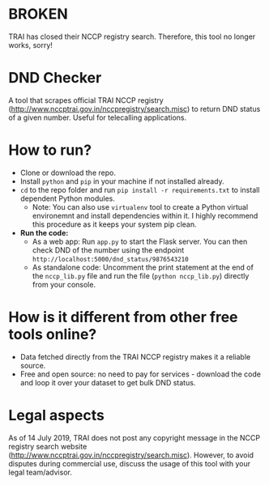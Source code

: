 # BROKEN
TRAI has closed their NCCP registry search. Therefore, this tool no longer works, sorry!

# DND Checker
A tool that scrapes official TRAI NCCP registry (http://www.nccptrai.gov.in/nccpregistry/search.misc) to return DND status of a given number. Useful for telecalling applications.

# How to run?
 - Clone or download the repo.
 - Install `python` and `pip` in your machine if not installed already.
 - `cd` to the repo folder and run `pip install -r requirements.txt` to install dependent Python modules.
   - Note: You can also use `virtualenv` tool to create a Python virtual environemnt and install dependencies within it. I highly recommend this procedure as it keeps your system pip clean.
 - **Run the code:**
   - As a web app: Run `app.py` to start the Flask server. You can then check DND of the number using the endpoint `http://localhost:5000/dnd_status/9876543210`
   - As standalone code: Uncomment the print statement at the end of the `nccp_lib.py` file and run the file (`python nccp_lib.py`) directly from your console.

# How is it different from other free tools online?
- Data fetched directly from the TRAI NCCP registry makes it a reliable source.
- Free and open source: no need to pay for services - download the code and loop it over your dataset to get bulk DND status.

# Legal aspects
As of 14 July 2019, TRAI does not post any copyright message in the NCCP registry search website (http://www.nccptrai.gov.in/nccpregistry/search.misc). However, to avoid disputes during commercial use, discuss the usage of this tool with your legal team/advisor.
